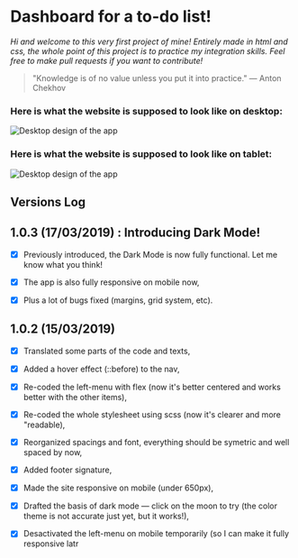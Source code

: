 # Dashboard for a to-do list!

_Hi and welcome to this very first project of mine! Entirely made in html and css, the whole point of this project is to practice my integration skills. Feel free to make pull requests if you want to contribute!_

> "Knowledge is of no value unless you put it into practice." — Anton Chekhov 


### Here is what the website is supposed to look like on desktop: 
![Desktop design of the app](https://github.com/MathCrln/todo-dashboard/blob/master/design/desktop.png)

### Here is what the website is supposed to look like on tablet: 
![Desktop design of the app](https://github.com/MathCrln/todo-dashboard/blob/master/design/tablette.png)




## Versions Log

1.0.3 (17/03/2019) : Introducing Dark Mode!
---
- [x] Previously introduced, the Dark Mode is now fully functional. Let me know what you think!
- [x] The app is also fully responsive on mobile now,
- [x] Plus a lot  of bugs fixed (margins, grid system, etc).


1.0.2 (15/03/2019)
---
- [x] Translated some parts of the code and texts,
- [x] Added a hover effect (::before) to the nav,
- [x] Re-coded the left-menu with flex (now it's better centered and works better with the other items),
- [x] Re-coded the whole stylesheet using scss (now it's clearer and more "readable),
- [x] Reorganized spacings and font, everything should be symetric and well spaced by now,
- [x] Added footer signature,
- [x] Made the site responsive on mobile (under 650px),
- [x] Drafted the basis of dark mode — click on the moon to try (the color theme is not accurate just yet, but it works!),
- [x] Desactivated the left-menu on mobile temporarily (so I can make it fully responsive latr

 
 
